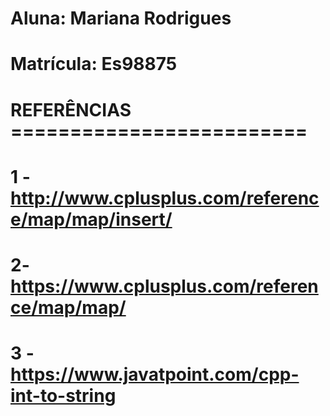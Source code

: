 # Aluna: Mariana Rodrigues
# Matrícula: Es98875
# REFERÊNCIAS ========================= 
# 1 - http://www.cplusplus.com/reference/map/map/insert/
# 2- https://www.cplusplus.com/reference/map/map/
# 3 - https://www.javatpoint.com/cpp-int-to-string